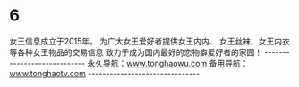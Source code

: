 # 6
女王信息成立于2015年， 为广大女王爱好者提供女王内内、 女王丝袜、女王内衣等各种女王物品的交易信息 致力于成为国内最好的恋物癖爱好者的家园！  ---------------------------- 永久导航：www.tonghaowu.com  备用导航：www.tonghaotv.com -------------------------------
